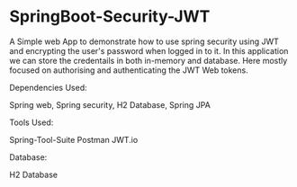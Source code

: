 # SpringBoot-Security-JWT

A Simple web App to demonstrate how to use spring security using JWT and encrypting the user's password when logged in to it. In this application we can store the credentails in both in-memory and database. Here mostly focused on authorising and authenticating the JWT Web tokens.

Dependencies Used:

Spring web,
Spring security,
H2 Database,
Spring JPA

Tools  Used:

Spring-Tool-Suite
Postman
JWT.io

Database:

H2 Database

